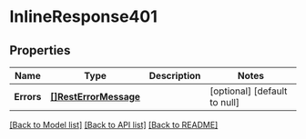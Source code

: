 # InlineResponse401

## Properties
Name | Type | Description | Notes
------------ | ------------- | ------------- | -------------
**Errors** | [**[]RestErrorMessage**](RestErrorMessage.md) |  | [optional] [default to null]

[[Back to Model list]](../README.md#documentation-for-models) [[Back to API list]](../README.md#documentation-for-api-endpoints) [[Back to README]](../README.md)

